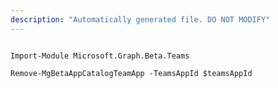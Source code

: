 ```yaml
---
description: "Automatically generated file. DO NOT MODIFY"
---
```


```powershellv2

Import-Module Microsoft.Graph.Beta.Teams

Remove-MgBetaAppCatalogTeamApp -TeamsAppId $teamsAppId

```